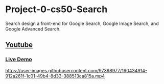 # Project-0-cs50-Search
Search design a front-end for Google Search, Google Image Search, and Google Advanced Search.
## [Youtube](https://www.youtube.com/watch?v=uaq0L8kKjU8)
### [Live Demo](https://artanmerko.github.io/Project-0-cs50-Search/)

https://user-images.githubusercontent.com/97398977/160434914-912a261f-1c01-49b4-8d33-388513ca815a.mp4

